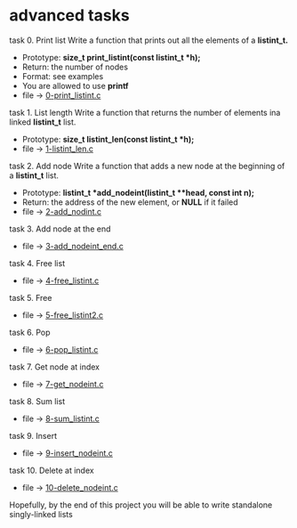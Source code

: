 # advanced tasks

task 0. Print list
Write a function that prints out all the elements of a __listint_t.__
- Prototype: __size_t print_listint(const listint_t *h);__
- Return: the number of nodes
- Format: see examples
- You are allowed to use __printf__
- file -> [0-print_listint.c](https://github.com/Reganmatics/alx-low_level_programming/blob/master/0x13-more_singly_linked_lists/0-print_listint.c)

task 1. List length
Write a function that returns the number of elements ina linked __listint_t__ list.
- Prototype: __size_t listint_len(const listint_t *h);__
- file -> [1-listint_len.c](https://github.com/Reganmatics/alx-low_level_programming/blob/master/0x13-more_singly_linked_lists/1-listint_len.c)

task 2. Add node
Write a function that adds a new node at the beginning of a __listint_t__ list.
- Prototype: __listint_t *add_nodeint(listint_t **head, const int n);__
- Return: the address of the new element, or __NULL__ if it failed
- file -> [2-add_nodint.c](https://github.com/Reganmatics/alx-low_level_programming/blob/master/0x13-more_singly_linked_lists/2-add_nodeint.c)

task 3. Add node at the end
- file -> [3-add_nodeint_end.c](https://github.com/Reganmatics/alx-low_level_programming/blob/master/0x13-more_singly_linked_lists/3-add_nodeint_end.c)

task 4. Free list
- file -> [4-free_listint.c](https://github.com/Reganmatics/alx-low_level_programming/blob/master/0x13-more_singly_linked_lists/4-free_listint.c)

task 5. Free
- file -> [5-free_listint2.c](https://github.com/Reganmatics/alx-low_level_programming/blob/master/0x13-more_singly_linked_lists/5-free_listint2.c)

task 6. Pop
- file -> [6-pop_listint.c](https://github.com/Reganmatics/alx-low_level_programming/blob/master/0x13-more_singly_linked_lists/6-pop_listint.c)

task 7. Get node at index
- file -> [7-get_nodeint.c](https://github.com/Reganmatics/alx-low_level_programming/blob/master/0x13-more_singly_linked_lists/7-get_nodeint.c)

task 8. Sum list
- file -> [8-sum_listint.c](https://github.com/Reganmatics/alx-low_level_programming/blob/master/0x13-more_singly_linked_lists/8-sum_listint.c)

task 9. Insert
- file -> [9-insert_nodeint.c](https://github.com/Reganmatics/alx-low_level_programming/blob/master/0x13-more_singly_linked_lists/9-insert_nodeint.c)

task 10. Delete at index
- file -> [10-delete_nodeint.c](https://github.com/Reganmatics/alx-low_level_programming/blob/master/0x13-more_singly_linked_lists/10-delete_node.c)

Hopefully, by the end of this project you will be able to write standalone singly-linked lists
